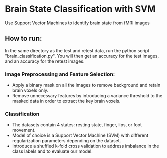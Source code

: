 # Brain State Classification with SVM
Use Support Vector Machines to identify brain state from fMRI images

## How to run: 
In the same directory as the test and retest data, run the python script "brain_classification.py". You will then get an accuracy for the test images, and an accuracy for the retest images.

### Image Preprocessing and Feature Selection:
- Apply a binary mask on all the images to remove background and retain brain voxels only.
- Remove unnecessary features by introducing a variance threshold to the masked data in order to extract the key brain voxels.

### Classification
- The datasets contain 4 states: resting state, finger, lips, or foot movement.
- Model of choice is a Support Vector Machine (SVM) with different regularization parameters depending on the dataset.
- Introduce a shuffled k-fold cross validation to address imbalance in the class labels and to evaluate our model.

